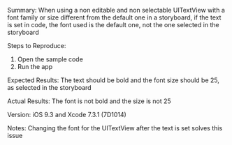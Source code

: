 Summary:
When using a non editable and non selectable UITextView with a font family or size different from the default one in a storyboard, if the text is set in code, the font used is the default one, not the one selected in the storyboard

Steps to Reproduce:
1. Open the sample code
2. Run the app

Expected Results:
The text should be bold and the font size should be 25, as selected in the storyboard

Actual Results:
The font is not bold and the size is not 25

Version:
iOS 9.3 and Xcode 7.3.1 (7D1014)

Notes:
Changing the font for the UITextView after the text is set solves this issue
